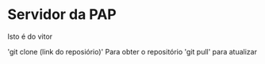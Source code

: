 # Servidor da PAP
Isto é do vitor

'git clone (link do reposiório)' Para obter o repositório
'git pull' para atualizar